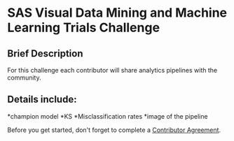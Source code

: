# SAS Visual Data Mining and Machine Learning Trials Challenge
## Brief Description
For this challenge each contributor will share analytics pipelines with the community. 
## Details include: 
*champion model
*KS 
*Misclassification rates
*image of the pipeline

Before you get started, don't forget to complete a [Contributor Agreement](https://github.com/sassoftware/vdmml-trials-challenge/blob/master/ContributorAgreement.pdf).

